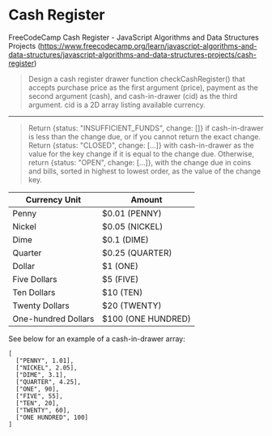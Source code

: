 # Cash Register
FreeCodeCamp Cash Register - JavaScript Algorithms and Data Structures Projects 
(https://www.freecodecamp.org/learn/javascript-algorithms-and-data-structures/javascript-algorithms-and-data-structures-projects/cash-register)

> Design a cash register drawer function checkCashRegister() that accepts purchase price as the first argument (price), payment as the second argument (cash), and cash-in-drawer (cid) as the third argument.
> cid is a 2D array listing available currency.
---
> Return {status: "INSUFFICIENT_FUNDS", change: []} if cash-in-drawer is less than the change due, or if you cannot return the exact change.
> Return {status: "CLOSED", change: [...]} with cash-in-drawer as the value for the key change if it is equal to the change due.
> Otherwise, return {status: "OPEN", change: [...]}, with the change due in coins and bills, sorted in highest to lowest order, as the value of the change key.

Currency Unit | Amount 
--- | --- 
Penny | $0.01 (PENNY)
Nickel | $0.05 (NICKEL)
Dime | $0.1 (DIME)
Quarter | $0.25 (QUARTER)
Dollar | $1 (ONE)
Five Dollars | $5 (FIVE)
Ten Dollars | $10 (TEN)
Twenty Dollars | $20 (TWENTY)
One-hundred Dollars | 	$100 (ONE HUNDRED)

See below for an example of a cash-in-drawer array:
```
[
  ["PENNY", 1.01],
  ["NICKEL", 2.05],
  ["DIME", 3.1],
  ["QUARTER", 4.25],
  ["ONE", 90],
  ["FIVE", 55],
  ["TEN", 20],
  ["TWENTY", 60],
  ["ONE HUNDRED", 100]
]
```